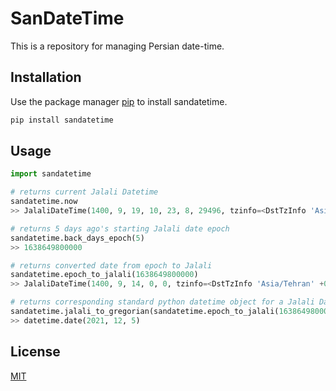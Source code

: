 # SanDateTime

This is a repository for managing Persian date-time.

## Installation

Use the package manager [pip](https://pip.pypa.io/en/stable/) to install sandatetime.

```bash
pip install sandatetime
```

## Usage

```python
import sandatetime

# returns current Jalali Datetime
sandatetime.now
>> JalaliDateTime(1400, 9, 19, 10, 23, 8, 29496, tzinfo=<DstTzInfo 'Asia/Tehran' +0330+3:30:00 STD>)
```

```python
# returns 5 days ago's starting Jalali date epoch
sandatetime.back_days_epoch(5)
>> 1638649800000
```

```python
# returns converted date from epoch to Jalali
sandatetime.epoch_to_jalali(1638649800000)
>> JalaliDateTime(1400, 9, 14, 0, 0, tzinfo=<DstTzInfo 'Asia/Tehran' +0330+3:30:00 STD>)
```

```python
# returns corresponding standard python datetime object for a Jalali Datetime
sandatetime.jalali_to_gregorian(sandatetime.epoch_to_jalali(1638649800000))
>> datetime.date(2021, 12, 5)
```


## License
[MIT](https://choosealicense.com/licenses/mit/)



